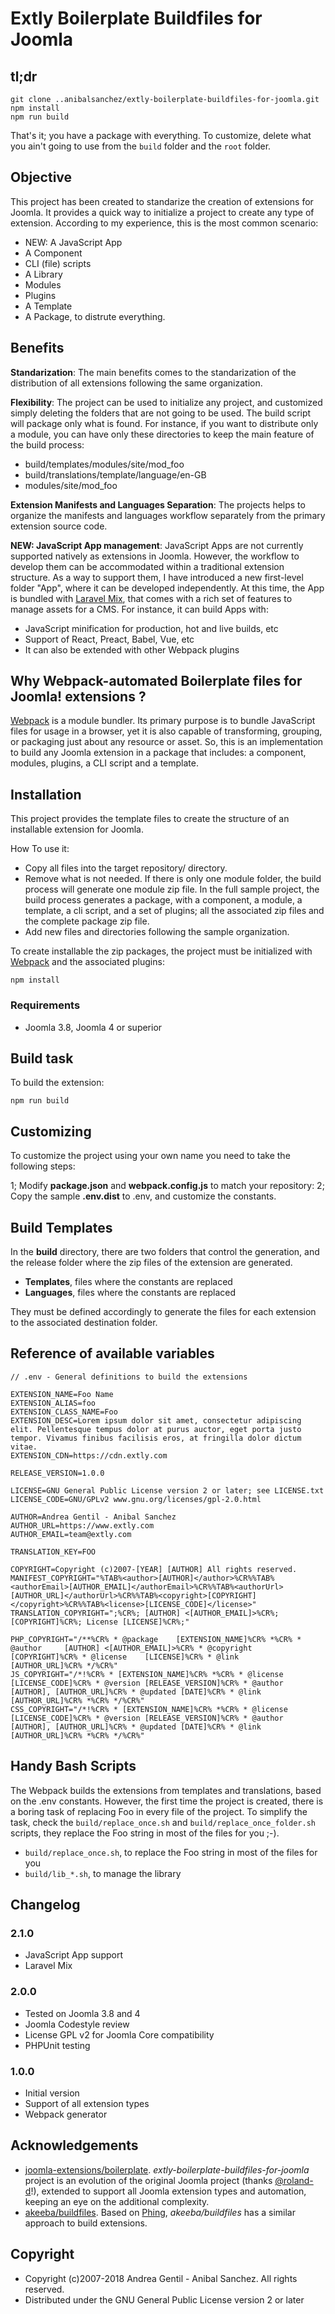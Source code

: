 # Extly Boilerplate Buildfiles for Joomla

## tl;dr

```
git clone ..anibalsanchez/extly-boilerplate-buildfiles-for-joomla.git
npm install
npm run build
```

That's it; you have a package with everything. To customize, delete what you ain't going to use from the `build` folder and the `root` folder.

## Objective

This project has been created to standarize the creation of extensions for Joomla. It provides a quick way to initialize a project to create any type of extension. According to my experience, this is the most common scenario:

- NEW: A JavaScript App
- A Component
- CLI (file) scripts
- A Library
- Modules
- Plugins
- A Template
- A Package, to distrute everything.

## Benefits

**Standarization**: The main benefits comes to the standarization of the distribution of all extensions following the same organization.

**Flexibility**: The project can be used to initialize any project, and customized simply deleting the folders that are not going to be used. The build script will package only what is found. For instance, if you want to distribute only a module, you can have only these directories to keep the main feature of the build process:

- build/templates/modules/site/mod_foo
- build/translations/template/language/en-GB
- modules/site/mod_foo

**Extension Manifests and Languages Separation**: The projects helps to organize the manifests and languages workflow separately from the primary extension source code.

**NEW: JavaScript App management**: JavaScript Apps are not currently supported natively as extensions in Joomla. However, the workflow to develop them can be accommodated within a traditional extension structure. As a way to support them, I have introduced a new first-level folder "App", where it can be developed independently. At this time, the App is bundled with [Laravel Mix](https://laravel.com/docs/5.6/mix), that comes with a rich set of features to manage assets for a CMS. For instance, it can build Apps with:

- JavaScript minification for production, hot and live builds, etc
- Support of React, Preact, Babel, Vue, etc
- It can also be extended with other Webpack plugins

## Why Webpack-automated Boilerplate files for Joomla! extensions ?

[Webpack](https://webpack.js.org/) is a module bundler. Its primary purpose is to bundle JavaScript files for usage in a browser, yet it is also capable of transforming, grouping, or packaging just about any resource or asset. So, this is an implementation to build any Joomla extension in a package that includes: a component, modules, plugins, a CLI script and a template.

## Installation

This project provides the template files to create the structure of an installable extension for Joomla.

How To use it:

- Copy all files into the target repository/ directory.
- Remove what is not needed. If there is only one module folder, the build process will generate one module zip file. In the full sample project, the build process generates a package, with a component, a module, a template, a cli script, and a set of plugins; all the associated zip files and the complete package zip file.
- Add new files and directories following the sample organization.

To create installable the zip packages, the project must be initialized with [Webpack](https://webpack.js.org/) and the associated plugins:

`npm install`

### Requirements

- Joomla 3.8, Joomla 4 or superior

## Build task

To build the extension:

`npm run build`

## Customizing

To customize the project using your own name you need to take the following steps:

1; Modify **package.json** and **webpack.config.js** to match your repository:
2; Copy the sample **.env.dist** to .env, and customize the constants.

## Build Templates

In the **build** directory, there are two folders that control the generation, and the release folder where the zip files of the extension are generated.

- **Templates**, files where the constants are replaced
- **Languages**, files where the constants are replaced

They must be defined accordingly to generate the files for each extension to the associated destination folder.

## Reference of available variables

```
// .env - General definitions to build the extensions

EXTENSION_NAME=Foo Name
EXTENSION_ALIAS=foo
EXTENSION_CLASS_NAME=Foo
EXTENSION_DESC=Lorem ipsum dolor sit amet, consectetur adipiscing elit. Pellentesque tempus dolor at purus auctor, eget porta justo tempor. Vivamus finibus facilisis eros, at fringilla dolor dictum vitae.
EXTENSION_CDN=https://cdn.extly.com

RELEASE_VERSION=1.0.0

LICENSE=GNU General Public License version 2 or later; see LICENSE.txt
LICENSE_CODE=GNU/GPLv2 www.gnu.org/licenses/gpl-2.0.html

AUTHOR=Andrea Gentil - Anibal Sanchez
AUTHOR_URL=https://www.extly.com
AUTHOR_EMAIL=team@extly.com

TRANSLATION_KEY=FOO

COPYRIGHT=Copyright (c)2007-[YEAR] [AUTHOR] All rights reserved.
MANIFEST_COPYRIGHT="%TAB%<author>[AUTHOR]</author>%CR%%TAB%<authorEmail>[AUTHOR_EMAIL]</authorEmail>%CR%%TAB%<authorUrl>[AUTHOR_URL]</authorUrl>%CR%%TAB%<copyright>[COPYRIGHT]</copyright>%CR%%TAB%<license>[LICENSE_CODE]</license>"
TRANSLATION_COPYRIGHT=";%CR%; [AUTHOR] <[AUTHOR_EMAIL]>%CR%; [COPYRIGHT]%CR%; License [LICENSE]%CR%;"

PHP_COPYRIGHT="/**%CR% * @package    [EXTENSION_NAME]%CR% *%CR% * @author     [AUTHOR] <[AUTHOR_EMAIL]>%CR% * @copyright  [COPYRIGHT]%CR% * @license    [LICENSE]%CR% * @link       [AUTHOR_URL]%CR% */%CR%"
JS_COPYRIGHT="/*!%CR% * [EXTENSION_NAME]%CR% *%CR% * @license [LICENSE_CODE]%CR% * @version [RELEASE_VERSION]%CR% * @author  [AUTHOR], [AUTHOR_URL]%CR% * @updated [DATE]%CR% * @link    [AUTHOR_URL]%CR% *%CR% */%CR%"
CSS_COPYRIGHT="/*!%CR% * [EXTENSION_NAME]%CR% *%CR% * @license [LICENSE_CODE]%CR% * @version [RELEASE_VERSION]%CR% * @author  [AUTHOR], [AUTHOR_URL]%CR% * @updated [DATE]%CR% * @link    [AUTHOR_URL]%CR% *%CR% */%CR%"
```

## Handy Bash Scripts

The Webpack builds the extensions from templates and translations, based on the .env constants. However, the first time the project is created, there is a boring task of replacing Foo in every file of the project. To simplify the task, check the `build/replace_once.sh` and `build/replace_once_folder.sh` scripts, they replace the Foo string in most of the files for you ;-).

- `build/replace_once.sh`, to replace the Foo string in most of the files for you
- `build/lib_*.sh`, to manage the library

## Changelog

### 2.1.0

- JavaScript App support
- Laravel Mix

### 2.0.0

- Tested on Joomla 3.8 and 4
- Joomla Codestyle review
- License GPL v2 for Joomla Core compatibility
- PHPUnit testing

### 1.0.0

- Initial version
- Support of all extension types
- Webpack generator

## Acknowledgements

- [joomla-extensions/boilerplate](https://github.com/joomla-extensions/boilerplate). *extly-boilerplate-buildfiles-for-joomla* project is an evolution of the original Joomla project (thanks [@roland-d](https://github.com/roland-d)!), extended to support all Joomla extension types and automation, keeping an eye on the additional complexity.
- [akeeba/buildfiles](https://github.com/akeeba/buildfiles). Based on [Phing](https://www.phing.info/), *akeeba/buildfiles* has a similar approach to build extensions.

## Copyright

- Copyright (c)2007-2018 Andrea Gentil - Anibal Sanchez. All rights reserved.
- Distributed under the GNU General Public License version 2 or later
